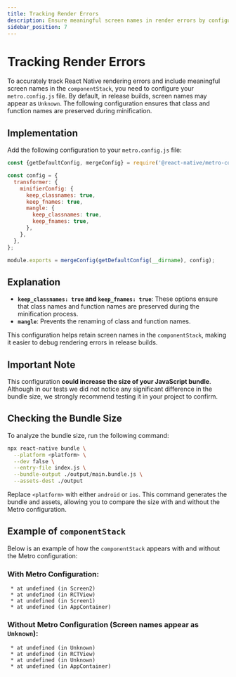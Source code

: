 ```yaml
---
title: Tracking Render Errors
description: Ensure meaningful screen names in render errors by configuring Metro bundler.
sidebar_position: 7
---
```


# Tracking Render Errors

To accurately track React Native rendering errors and include meaningful screen names in the `componentStack`, you need to configure your `metro.config.js` file. By default, in release builds, screen names may appear as `Unknown`. The following configuration ensures that class and function names are preserved during minification.

## Implementation

Add the following configuration to your `metro.config.js` file:

```javascript
const {getDefaultConfig, mergeConfig} = require('@react-native/metro-config');

const config = {
  transformer: {
    minifierConfig: {
      keep_classnames: true,
      keep_fnames: true,
      mangle: {
        keep_classnames: true,
        keep_fnames: true,
      },
    },
  },
};

module.exports = mergeConfig(getDefaultConfig(__dirname), config);
```

## Explanation

- **`keep_classnames: true` and `keep_fnames: true`**: These options ensure that class names and function names are preserved during the minification process.  
- **`mangle`**: Prevents the renaming of class and function names.  

This configuration helps retain screen names in the `componentStack`, making it easier to debug rendering errors in release builds.

## Important Note

This configuration **could increase the size of your JavaScript bundle**. Although in our tests we did not notice any significant difference in the bundle size, we strongly recommend testing it in your project to confirm.

## Checking the Bundle Size

To analyze the bundle size, run the following command:

```bash
npx react-native bundle \
  --platform <platform> \
  --dev false \
  --entry-file index.js \
  --bundle-output ./output/main.bundle.js \
  --assets-dest ./output
```

Replace `<platform>` with either `android` or `ios`. This command generates the bundle and assets, allowing you to compare the size with and without the Metro configuration.

## Example of `componentStack`

Below is an example of how the `componentStack` appears with and without the Metro configuration:

### With Metro Configuration:
```text
 * at undefined (in Screen2)
 * at undefined (in RCTView)
 * at undefined (in Screen1)
 * at undefined (in AppContainer)
 ```

 ### Without Metro Configuration (Screen names appear as `Unknown`):
```text
 * at undefined (in Unknown)
 * at undefined (in RCTView)
 * at undefined (in Unknown)
 * at undefined (in AppContainer)
 ```